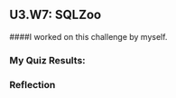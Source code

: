 ## U3.W7: SQLZoo

####I worked on this challenge by myself.



### My Quiz Results:
<!-- Include the link to your image (saved in the imgs folder) to display it inline. -->






### Reflection